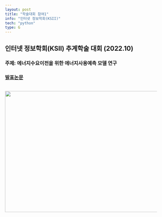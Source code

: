 ```yaml
---
layout: post
title: "학술대회 참여1"
info: "인터넷 정보학회(KSII)"
tech: "python"
type: G
---
```


## 인터넷 정보학회(KSII) 추계학술 대회 (2022.10)
### 주제: 에너지수요이전을 위한 에너지사용예측 모델 연구<br/>
### [발표논문](https://www.eiric.or.kr/literature/ser_view.php?SnxGubun=INME&mode=total&searchCate=literature&more=Y&research=Y&re_q1=&pg=17&gu=INME020F2&cmd=qryview&SnxIndxNum=251166&rownum=169&totalCnt=15946&q1_t=7Jew6rWs&listUrl=L3NlYXJjaC9yZXN1bHQucGhwP1NueEd1YnVuPUlOTUUmbW9kZT10b3RhbCZzZWFyY2hDYXRlPWxpdGVyYXR1cmUmcTE9JUJGJUFDJUIxJUI4Jm1vcmU9WSZyZXNlYXJjaD1ZJnJlX3ExPSZwZz0xNw==&q1=%25BF%25AC%25B1%25B8)
<br/> 
<img src = "https://github.com/kjhwan98/kjhwan98.github.io/assets/104756502/092c8968-a493-4345-9e99-db8feeba7891" width="600" height="400"/>


